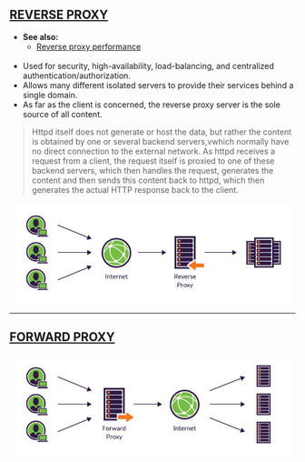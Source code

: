 ## [REVERSE PROXY](https://en.wikipedia.org/wiki/Reverse_proxy)

- **See also:**
  - [Reverse proxy performance](https://www.imperva.com/learn/performance/reverse-proxy/)
<br><br>
- Used for security, high-availability, load-balancing, and centralized authentication/authorization.
- Allows many different isolated servers to provide their services behind a single domain.
- As far as the client is concerned, the reverse proxy server is the sole source of all content.

> Httpd itself does not generate or host the data, but rather the content is obtained by one or several
> backend servers,vwhich normally have no direct connection to the external network. As httpd receives a
> request from a client, the request itself is proxied to one of these backend servers, which then handles
> the request, generates the content and then sends this content back to httpd, which then generates the
> actual HTTP response back to the client.

<img src="images/reverse_proxy.jpg" width="500"/>


---
## [FORWARD PROXY](https://www.jscape.com/blog/bid/87783/forward-proxy-vs-reverse-proxy)

<img src="images/forward_proxy.jpg" width="500"/>
